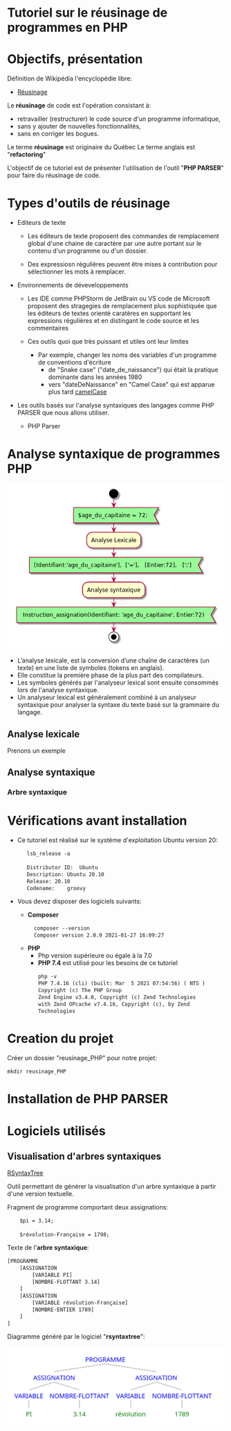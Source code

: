 # Tutoriel sur le réusinage de programmes en PHP

# Objectifs, présentation

Définition de Wikipédia l'encyclopédie libre:
- [Réusinage](https://fr.wikipedia.org/wiki/Réusinage_de_code)

Le **réusinage** de code est l'opération consistant à:
- retravailler (restructurer) le code source d'un programme informatique, 
- sans y ajouter de nouvelles fonctionnalités,
- sans en corriger les bogues.

Le terme **réusinage** est originaire du Québec
Le terme anglais est "**refactoring**"

L'objectif de ce tutoriel est de présenter l'utilisation de l'outil "**PHP PARSER**" 
pour faire du réusinage de code.

# Types d'outils de réusinage

- Editeurs de texte
    - Les éditeurs de texte proposent des commandes de remplacement global
d'une chaine de caractère par une autre
portant sur le contenu d'un programme ou d'un dossier.

    - Des expressiosn régulières peuvent être mises à contribution pour sélectionner les 
    mots à remplacer.
      
- Environnements de déveveloppements
    - Les IDE comme PHPStorm de JetBrain ou VS code de Microsoft proposent des stragegies de remplacement 
    plus sophistiquée que les éditeurs de textes orienté caratères en supportant les expressions régulières 
    et en distingant le code source et les commentaires
      
    - Ces outils quoi que très puissant et utiles ont leur limites
        - Par exemple, changer les noms des variables d'un programme de conventions d'écriture 
            - de "Snake case" ("date_de_naissance") qui était la pratique dominante dans les années 1980 
            - vers "dateDeNaissance" en "Camel Case" qui est apparue plus tard
              [camelCase](https://commons.wikimedia.org/wiki/File:CamelCase.svg#/media/Fichier:CamelCase.svg)
              
- Les outils basés sur l'analyse syntaxiques des langages comme PHP PARSER que nous allons utiliser.

    - PHP Parser 
    
# Analyse syntaxique de programmes PHP

![Analyse lexicale et Syntaxique](Analyse_syntaxique.png)

- L’analyse lexicale, est la conversion d’une chaîne de caractères (un texte) 
en une liste de symboles (tokens en anglais). 
- Elle constitue la première phase de la plus part des compilateurs. 
- Les symboles générés par l'analyseur lexical sont ensuite consommés lors de l'analyse syntaxique. 
- Un analyseur lexical est généralement combiné à un analyseur syntaxique pour 
analyser la syntaxe du texte basé sur la grammaire du langage.
  
## Analyse lexicale

Prenons un exemple


## Analyse syntaxique

### Arbre syntaxique

# Vérifications avant installation

- Ce tutoriel est réalisé sur le système d'exploitation Ubuntu version 20:

    ````
       lsb_release -a
  
       Distributor ID:	Ubuntu
       Description:	Ubuntu 20.10
       Release:	20.10
       Codename:	groovy
    ````
  
- Vous devez disposer des logiciels suivants:
    - **Composer**
      ````
        composer --version
        Composer version 2.0.9 2021-01-27 16:09:27
      ````
    - **PHP**
      - Php version supérieure ou égale à la 7.0
      - **PHP 7.4** est utilisé pour les besoins de ce tutoriel
          ````
          php -v
          PHP 7.4.16 (cli) (built: Mar  5 2021 07:54:56) ( NTS )
          Copyright (c) The PHP Group
          Zend Engine v3.4.0, Copyright (c) Zend Technologies
          with Zend OPcache v7.4.16, Copyright (c), by Zend Technologies
          ````
    
# Creation du projet

Créer un dossier "reusinage_PHP" pour notre projet:

````
mkdir reusinage_PHP
````


# Installation de PHP PARSER

# Logiciels utilisés

## Visualisation d'arbres syntaxiques

[RSyntaxTree](https://yohasebe.com/rsyntaxtree/)

Outil permettant de générer la visualisation d'un arbre syntaxique à partir d'une version textuelle.

Fragment de programme comportant deux assignations:

````
    $pi = 3.14;
    
    $révolution-Française = 1798;
````

Texte de l'**arbre syntaxique**:

````
[PROGRAMME
    [ASSIGNATION
        [VARIABLE PI]
        [NOMBRE-FLOTTANT 3.14]
    ]
    [ASSIGNATION
        [VARIABLE révolution-Française]
        [NOMBRE-ENTIER 1789]
    ]
]
````
Diagramme généré par le logiciel "**rsyntaxtree**":

![Arbre syntaxique de deux assinations](AS_Assignations.png)
